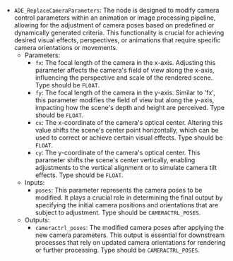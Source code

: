 - `ADE_ReplaceCameraParameters`: The node is designed to modify camera control parameters within an animation or image processing pipeline, allowing for the adjustment of camera poses based on predefined or dynamically generated criteria. This functionality is crucial for achieving desired visual effects, perspectives, or animations that require specific camera orientations or movements.
    - Parameters:
        - `fx`: The focal length of the camera in the x-axis. Adjusting this parameter affects the camera's field of view along the x-axis, influencing the perspective and scale of the rendered scene. Type should be `FLOAT`.
        - `fy`: The focal length of the camera in the y-axis. Similar to 'fx', this parameter modifies the field of view but along the y-axis, impacting how the scene's depth and height are perceived. Type should be `FLOAT`.
        - `cx`: The x-coordinate of the camera's optical center. Altering this value shifts the scene's center point horizontally, which can be used to correct or achieve certain visual effects. Type should be `FLOAT`.
        - `cy`: The y-coordinate of the camera's optical center. This parameter shifts the scene's center vertically, enabling adjustments to the vertical alignment or to simulate camera tilt effects. Type should be `FLOAT`.
    - Inputs:
        - `poses`: This parameter represents the camera poses to be modified. It plays a crucial role in determining the final output by specifying the initial camera positions and orientations that are subject to adjustment. Type should be `CAMERACTRL_POSES`.
    - Outputs:
        - `cameractrl_poses`: The modified camera poses after applying the new camera parameters. This output is essential for downstream processes that rely on updated camera orientations for rendering or further processing. Type should be `CAMERACTRL_POSES`.
